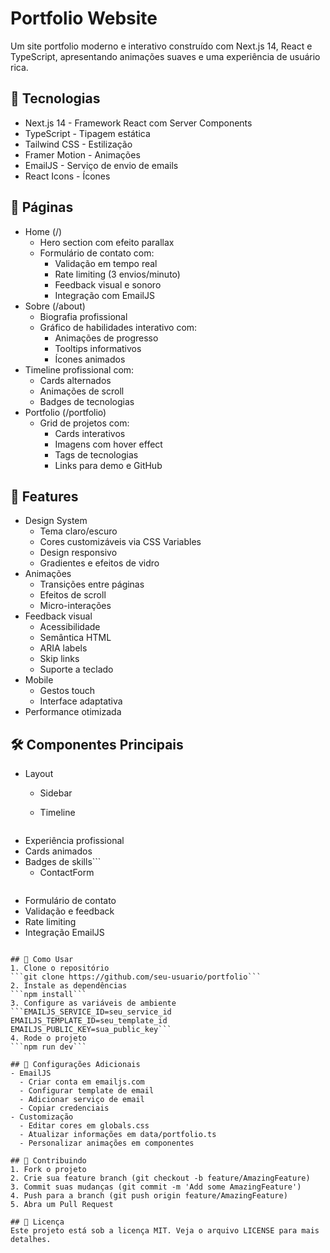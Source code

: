 # Portfolio Website
Um site portfolio moderno e interativo construído com Next.js 14, React e TypeScript, apresentando animações suaves e uma experiência de usuário rica.

## 🚀 Tecnologias
- Next.js 14 - Framework React com Server Components
- TypeScript - Tipagem estática
- Tailwind CSS - Estilização
- Framer Motion - Animações
- EmailJS - Serviço de envio de emails
- React Icons - Ícones

## 📱 Páginas
- Home (/)
  - Hero section com efeito parallax
  - Formulário de contato com:
    - Validação em tempo real
    - Rate limiting (3 envios/minuto)
    - Feedback visual e sonoro
    - Integração com EmailJS
- Sobre (/about)
  - Biografia profissional
  - Gráfico de habilidades interativo com:
    - Animações de progresso
    - Tooltips informativos
    - Ícones animados
- Timeline profissional com:
  - Cards alternados
  - Animações de scroll
  - Badges de tecnologias
- Portfolio (/portfolio)
  - Grid de projetos com:
    - Cards interativos
    - Imagens com hover effect
    - Tags de tecnologias
    - Links para demo e GitHub

## 🎨 Features
- Design System
  - Tema claro/escuro
  - Cores customizáveis via CSS Variables
  - Design responsivo
  - Gradientes e efeitos de vidro
- Animações
  - Transições entre páginas
  - Efeitos de scroll
  - Micro-interações
- Feedback visual
  - Acessibilidade
  - Semântica HTML
  - ARIA labels
  - Skip links
  - Suporte a teclado
- Mobile
  - Gestos touch
  - Interface adaptativa
- Performance otimizada

## 🛠 Componentes Principais
- Layout
  - Sidebar
  
  - Timeline
  ```src/components/Timeline.tsx
- Experiência profissional
- Cards animados
- Badges de skills```
  - ContactForm
  ```src/components/ContactForm.tsx
- Formulário de contato
- Validação e feedback
- Rate limiting
- Integração EmailJS
```

## 🚀 Como Usar
1. Clone o repositório
```git clone https://github.com/seu-usuario/portfolio```
2. Instale as dependências
```npm install```
3. Configure as variáveis de ambiente
```EMAILJS_SERVICE_ID=seu_service_id
EMAILJS_TEMPLATE_ID=seu_template_id
EMAILJS_PUBLIC_KEY=sua_public_key```
4. Rode o projeto
```npm run dev```

## 📝 Configurações Adicionais
- EmailJS
  - Criar conta em emailjs.com
  - Configurar template de email
  - Adicionar serviço de email
  - Copiar credenciais
- Customização
  - Editar cores em globals.css
  - Atualizar informações em data/portfolio.ts
  - Personalizar animações em componentes

## 🤝 Contribuindo
1. Fork o projeto
2. Crie sua feature branch (git checkout -b feature/AmazingFeature)
3. Commit suas mudanças (git commit -m 'Add some AmazingFeature')
4. Push para a branch (git push origin feature/AmazingFeature)
5. Abra um Pull Request

## 📄 Licença
Este projeto está sob a licença MIT. Veja o arquivo LICENSE para mais detalhes. 